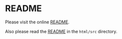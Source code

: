 # README

Please visit the online [README](https://github.com/PerryAsleep/Fumen/blob/master/StepManiaChartGenerator/README.md).

Also please read the [README](html/src/README.md) in the `html/src` directory.